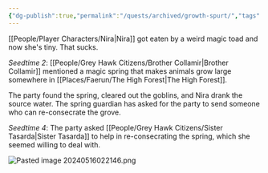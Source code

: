 ```yaml
---
{"dg-publish":true,"permalink":"/quests/archived/growth-spurt/","tags":["Quest","Faerun"]}
---
```


[[People/Player Characters/Nira\|Nira]] got eaten by a weird magic toad and now she's tiny.  That sucks.  

*Seedtime 2*: [[People/Grey Hawk Citizens/Brother Collamir\|Brother Collamir]] mentioned a magic spring that makes animals grow large somewhere in [[Places/Faerun/The High Forest\|The High Forest]].  

The party found the spring, cleared out the goblins, and Nira drank the source water.  The spring guardian has asked for the party to send someone who can re-consecrate the grove.  

*Seedtime 4*: The party asked [[People/Grey Hawk Citizens/Sister Tasarda\|Sister Tasarda]] to help in re-consecrating the spring, which she seemed willing to deal with.  

![Pasted image 20240516022146.png](/img/user/Z_Attachments/Pasted%20image%2020240516022146.png)